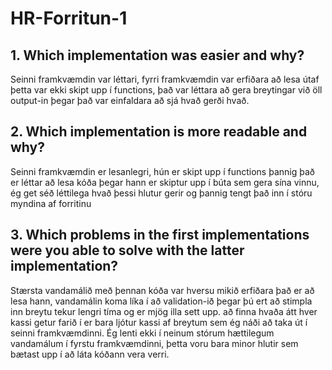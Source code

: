 # HR-Forritun-1

## 1. Which implementation was easier and why?
Seinni framkvæmdin var léttari, fyrri framkvæmdin var erfiðara að lesa útaf þetta var ekki skipt upp í functions, það var léttara að gera breytingar við öll output-in þegar það var einfaldara að sjá hvað gerði hvað.

## 2. Which implementation is more readable and why?
Seinni framkvæmdin er lesanlegri, hún er skipt upp í functions þannig það er léttar að lesa kóða þegar hann er skiptur upp í búta sem gera sína vinnu, ég get séð léttilega hvað þessi hlutur gerir og þannig tengt það inn í stóru myndina af forritinu

## 3. Which problems in the first implementations were you able to solve with the latter implementation?
Stærsta vandamálið með þennan kóða var hversu mikið erfiðara það er að lesa hann, vandamálin koma líka í að validation-ið þegar þú ert að stimpla inn breytu tekur lengri tíma og er mjög illa sett upp. að finna hvaða átt hver kassi getur farið í er bara ljótur kassi af breytum sem ég náði að taka út í seinni framkvæmdinni. Ég lenti ekki í neinum stórum hættilegum vandamálum í fyrstu framkvæmdinni, þetta voru bara minor hlutir sem bætast upp í að láta kóðann vera verri.
